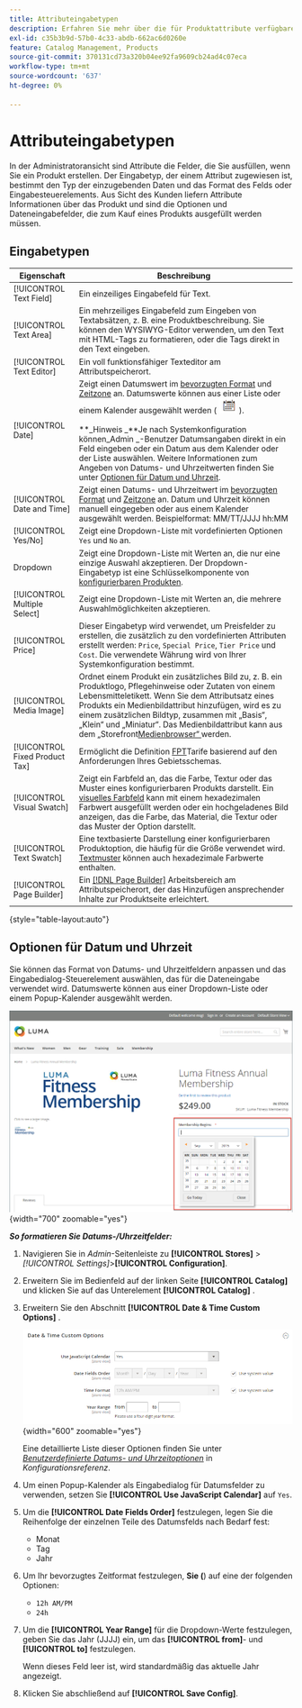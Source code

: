 ```yaml
---
title: Attributeingabetypen
description: Erfahren Sie mehr über die für Produktattribute verfügbaren Eingabetypen, die den Typ der einzugebenden Daten und das Format des Felds oder Eingabesteuerelements bestimmen.
exl-id: c35b3b9d-57b0-4c33-abdb-662ac6d0260e
feature: Catalog Management, Products
source-git-commit: 370131cd73a320b04ee92fa9609cb24ad4c07eca
workflow-type: tm+mt
source-wordcount: '637'
ht-degree: 0%

---
```


# Attributeingabetypen

In der Administratoransicht sind Attribute die Felder, die Sie ausfüllen, wenn Sie ein Produkt erstellen. Der Eingabetyp, der einem Attribut zugewiesen ist, bestimmt den Typ der einzugebenden Daten und das Format des Felds oder Eingabesteuerelements. Aus Sicht des Kunden liefern Attribute Informationen über das Produkt und sind die Optionen und Dateneingabefelder, die zum Kauf eines Produkts ausgefüllt werden müssen.

## Eingabetypen

| Eigenschaft | Beschreibung |
|--- |--- |
| [!UICONTROL Text Field] | Ein einzeiliges Eingabefeld für Text. |
| [!UICONTROL Text Area] | Ein mehrzeiliges Eingabefeld zum Eingeben von Textabsätzen, z. B. eine Produktbeschreibung. Sie können den WYSIWYG-Editor verwenden, um den Text mit HTML-Tags zu formatieren, oder die Tags direkt in den Text eingeben. |
| [!UICONTROL Text Editor] | Ein voll funktionsfähiger Texteditor am Attributspeicherort. |
| [!UICONTROL Date] | Zeigt einen Datumswert im [bevorzugten Format](#date-and-time-options) und [Zeitzone](../getting-started/store-details.md#locale-options) an. Datumswerte können aus einer Liste oder einem Kalender ausgewählt werden ( ![Kalendersymbol](../assets/icon-calendar.png) ). <br/><br/>**_Hinweis _**Je nach Systemkonfiguration können_Admin _-Benutzer Datumsangaben direkt in ein Feld eingeben oder ein Datum aus dem Kalender oder der Liste auswählen. Weitere Informationen zum Angeben von Datums- und Uhrzeitwerten finden Sie unter [Optionen für Datum und Uhrzeit](#date-and-time-options). |
| [!UICONTROL Date and Time] | Zeigt einen Datums- und Uhrzeitwert im [bevorzugten Format](#date-and-time-options) und [Zeitzone](../getting-started/store-details.md#locale-options) an. Datum und Uhrzeit können manuell eingegeben oder aus einem Kalender ausgewählt werden. Beispielformat: MM/TT/JJJJ hh:MM |
| [!UICONTROL Yes/No] | Zeigt eine Dropdown-Liste mit vordefinierten Optionen `Yes` und `No` an. |
| Dropdown | Zeigt eine Dropdown-Liste mit Werten an, die nur eine einzige Auswahl akzeptieren. Der Dropdown-Eingabetyp ist eine Schlüsselkomponente von [konfigurierbaren Produkten](../catalog/product-create-configurable.md). |
| [!UICONTROL Multiple Select] | Zeigt eine Dropdown-Liste mit Werten an, die mehrere Auswahlmöglichkeiten akzeptieren. |
| [!UICONTROL Price] | Dieser Eingabetyp wird verwendet, um Preisfelder zu erstellen, die zusätzlich zu den vordefinierten Attributen erstellt werden: `Price`, `Special Price`, `Tier Price` und `Cost`. Die verwendete Währung wird von Ihrer Systemkonfiguration bestimmt. |
| [!UICONTROL Media Image] | Ordnet einem Produkt ein zusätzliches Bild zu, z. B. ein Produktlogo, Pflegehinweise oder Zutaten von einem Lebensmitteletikett. Wenn Sie dem Attributsatz eines Produkts ein Medienbildattribut hinzufügen, wird es zu einem zusätzlichen Bildtyp, zusammen mit „Basis“, „Klein“ und „Miniatur“. Das Medienbildattribut kann aus dem „Storefront[Medienbrowser“ ](catalog-images-video.md#storefront-media-browser) werden. |
| [!UICONTROL Fixed Product Tax] | Ermöglicht die Definition [FPT](../stores-purchase/fixed-product-tax.md)Tarife basierend auf den Anforderungen Ihres Gebietsschemas. |
| [!UICONTROL Visual Swatch] | Zeigt ein Farbfeld an, das die Farbe, Textur oder das Muster eines konfigurierbaren Produkts darstellt. Ein [visuelles Farbfeld](swatches.md) kann mit einem hexadezimalen Farbwert ausgefüllt werden oder ein hochgeladenes Bild anzeigen, das die Farbe, das Material, die Textur oder das Muster der Option darstellt. |
| [!UICONTROL Text Swatch] | Eine textbasierte Darstellung einer konfigurierbaren Produktoption, die häufig für die Größe verwendet wird. [Textmuster](swatches.md) können auch hexadezimale Farbwerte enthalten. |
| [!UICONTROL Page Builder] | Ein [[!DNL Page Builder]](../page-builder/workspace.md) Arbeitsbereich am Attributspeicherort, der das Hinzufügen ansprechender Inhalte zur Produktseite erleichtert. |

{style="table-layout:auto"}

## Optionen für Datum und Uhrzeit

Sie können das Format von Datums- und Uhrzeitfeldern anpassen und das Eingabedialog-Steuerelement auswählen, das für die Dateneingabe verwendet wird. Datumswerte können aus einer Dropdown-Liste oder einem Popup-Kalender ausgewählt werden.

![Beispiel - Popup-Kalender der Storefront](./assets/storefront-popup-calendar.png){width="700" zoomable="yes"}

**_So formatieren Sie Datums-/Uhrzeitfelder:_**

1. Navigieren Sie in _Admin_-Seitenleiste zu **[!UICONTROL Stores]** > _[!UICONTROL Settings]_>**[!UICONTROL Configuration]**.

1. Erweitern Sie im Bedienfeld auf der linken Seite **[!UICONTROL Catalog]** und klicken Sie auf das Unterelement **[!UICONTROL Catalog]** .

1. Erweitern Sie den Abschnitt **[!UICONTROL Date & Time Custom Options]** .

   ![Katalogkonfiguration - Datums- und Uhrzeitoptionen](../configuration-reference/catalog/assets/catalog-date-time-custom-options.png){width="600" zoomable="yes"}

   Eine detaillierte Liste dieser Optionen finden Sie unter [_Benutzerdefinierte Datums- und Uhrzeitoptionen_](../configuration-reference/catalog/catalog.md) in _Konfigurationsreferenz_.

1. Um einen Popup-Kalender als Eingabedialog für Datumsfelder zu verwenden, setzen Sie **[!UICONTROL Use JavaScript Calendar]** auf `Yes`.

1. Um die **[!UICONTROL Date Fields Order]** festzulegen, legen Sie die Reihenfolge der einzelnen Teile des Datumsfelds nach Bedarf fest:

   - Monat
   - Tag
   - Jahr

1. Um Ihr bevorzugtes Zeitformat festzulegen, **Sie (**) auf eine der folgenden Optionen:

   - `12h AM/PM`
   - `24h`

1. Um die **[!UICONTROL Year Range]** für die Dropdown-Werte festzulegen, geben Sie das Jahr (JJJJ) ein, um das **[!UICONTROL from]**- und **[!UICONTROL to]** festzulegen.

   Wenn dieses Feld leer ist, wird standardmäßig das aktuelle Jahr angezeigt.

1. Klicken Sie abschließend auf **[!UICONTROL Save Config]**.
